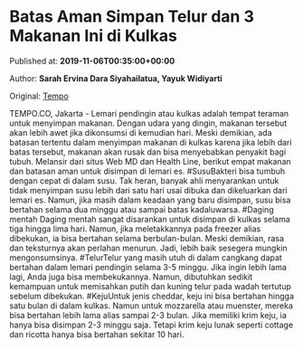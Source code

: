 
# Batas Aman Simpan Telur dan 3 Makanan Ini di Kulkas

Published at: **2019-11-06T00:35:00+00:00**

Author: **Sarah Ervina Dara Siyahailatua, Yayuk Widiyarti**

Original: [Tempo](https://gaya.tempo.co/read/1268799/batas-aman-simpan-telur-dan-3-makanan-ini-di-kulkas?utm_source=Digital+Marketing&utm_medium=Twitter&utm_campaign=Gaya_Novi)

TEMPO.CO, Jakarta - Lemari pendingin atau kulkas adalah tempat teraman untuk menyimpan makanan. Dengan udara yang dingin, makanan tersebut akan lebih awet jika dikonsumsi di kemudian hari.
Meski demikian, ada batasan tertentu dalam menyimpan makanan di kulkas karena jika lebih dari batas tersebut, makanan akan rusak dan bisa menyebabkan penyakit bagi tubuh. Melansir dari situs Web MD dan Health Line, berikut empat makanan dan batasan aman untuk disimpan di lemari es.
#SusuBakteri bisa tumbuh dengan cepat di dalam susu. Tak heran, banyak ahli menyarankan untuk tidak menyimpan susu lebih dari satu hari usai dibuka dan dikeluarkan dari lemari es. Namun, jika masih dalam keadaan yang baru disimpan, susu bisa bertahan selama dua minggu atau sampai batas kadaluwarsa.
#Daging mentah Daging mentah sangat disarankan untuk disimpan di kulkas selama tiga hingga lima hari. Namun, jika meletakkannya pada freezer alias dibekukan, ia bisa bertahan selama berbulan-bulan. Meski demikian, rasa dan teksturnya akan perlahan menurun. Jadi, lebih baik sesegera mungkin mengonsumsinya.
#TelurTelur yang masih utuh di dalam cangkang dapat bertahan dalam lemari pendingin selama 3-5 minggu. Jika ingin lebih lama lagi, Anda juga bisa membekukannya. Namun, dibutuhkan sedikit kemampuan untuk memisahkan putih dan kuning telur pada wadah tertutup sebelum dibekukan.
#KejuUntuk jenis cheddar, keju ini bisa bertahan hingga satu bulan di dalam kulkas. Namun untuk mozzarella atau muenster, mereka bisa bertahan lebih lama alias sampai 2-3 bulan. Jika memiliki krim keju, ia hanya bisa disimpan 2-3 minggu saja. Tetapi krim keju lunak seperti cottage dan ricotta hanya bisa bertahan sekitar 10 hari.
